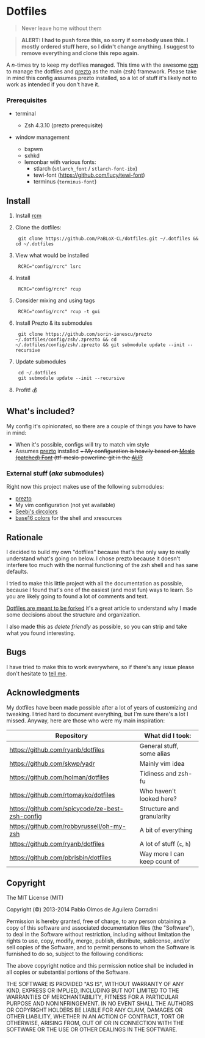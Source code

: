Dotfiles
========

> Never leave home without them

> **ALERT: I had to push force this, so sorry if somebody uses this. I mostly
  ordered stuff here, so I didn't change anything. I suggest to remove everything
  and clone this repo again.**

A *n*-times try to keep my dotfiles managed. This time with the awesome [rcm][]
to manage the dotfiles and [prezto][] as the main (zsh) framework. Please take in
mind this config assumes prezto installed, so a lot of stuff it's likely not to
work as intended if you don't have it.

### Prerequisites

+ terminal
    + Zsh 4.3.10 (prezto prerequisite)

+ window management
    + bspwm
    + sxhkd
    + lemonbar with various fonts:
        + stlarch (`stlarch_font` / `stlarch-font-ibx`)
        + tewi-font (https://github.com/lucy/tewi-font)
        + terminus (`terminus-font`)

Install
-------

1. Install [rcm][]
2. Clone the dotfiles:

        git clone https://github.com/PaBLoX-CL/dotfiles.git ~/.dotfiles && cd ~/.dotfiles

3. View what would be installed

        RCRC="config/rcrc" lsrc

4. Install

        RCRC="config/rcrc" rcup

5. Consider mixing and using tags

        RCRC="config/rcrc" rcup -t gui

6. Install Prezto & its submodules

        git clone https://github.com/sorin-ionescu/prezto ~/.dotfiles/config/zsh/.zprezto && cd ~/.dotfiles/config/zsh/.zprezto && git submodule update --init --recursive

7. Update submodules

        cd ~/.dotfiles
        git submodule update --init --recursive

8. Profit! :moneybag:

What's included?
----------------

My config it's opinionated, so there are a couple of things you have to
have in mind:

+ When it's possible, configs will try to match vim style
+ Assumes [prezto][] installed
~~+ My configuration is heavily based on [Meslo (patched) Font](https://github.com/Lokaltog/powerline-fonts/tree/master/Meslo) (ttf-meslo-powerline-git in the [AUR](https://aur.archlinux.org/)~~

### External stuff (*aka* submodules)

Right now this project makes use of the following submodules:

+ [prezto][]
+ My vim configuration (not yet available)
+ [Seebi's dircolors](https://github.com/seebi/dircolors-solarized)
+ [base16 colors](https://github.com/chriskempson/base16) for the shell and xresources

Rationale
---------

I decided to build my own "dotfiles" because that's the only way to really
understand what's going on below. I chose prezto because it doesn't interfere
too much with the normal functioning of the zsh shell and has sane defaults.

I tried to make this little project with all the documentation as possible,
because I found that's one of the easiest (and most fun) ways to learn. So you
are likely going to found a lot of comments and text.

[Dotfiles are meant to be forked](http://zachholman.com/2010/08/dotfiles-are-meant-to-be-forked/)
it's a great article to understand why I made some decisions about the structure
and organization.

I also made this as *delete friendly* as possible, so you can strip and take what
you found interesting.

Bugs
----

I have tried to make this to work everywhere, so if there's any issue please
don't hesitate to [tell me](https://github.com/PaBLoX-CL/dotfiles/issues/new).

Acknowledgments
---------------

My dotfiles have been made possible after a lot of years of customizing and
tweaking. I tried hard to document everything, but I'm sure there's a lot I
missed. Anyway, here are those who were my main inspiration:

Repository                                      | What did I took:
------------------------------------------------|--------------------------------
https://github.com/ryanb/dotfiles               | General stuff, some alias
https://github.com/skwp/yadr                    | Mainly vim idea
https://github.com/holman/dotfiles              | Tidiness and zsh-fu
https://github.com/rtomayko/dotfiles            | Who haven't looked here?
https://github.com/spicycode/ze-best-zsh-config | Structure and granularity
https://github.com/robbyrussell/oh-my-zsh       | A bit of everything
https://github.com/ryanb/dotfiles               | A lot of stuff (`c`, `h`)
https://github.com/pbrisbin/dotfiles            | Way more I can keep count of

Copyright
---------

The MIT License (MIT)

Copyright (©) 2013-2014 Pablo Olmos de Aguilera Corradini

Permission is hereby granted, free of charge, to any person obtaining a copy of
this software and associated documentation files (the "Software"), to deal in
the Software without restriction, including without limitation the rights to
use, copy, modify, merge, publish, distribute, sublicense, and/or sell copies of
the Software, and to permit persons to whom the Software is furnished to do so,
subject to the following conditions:

The above copyright notice and this permission notice shall be included in all
copies or substantial portions of the Software.

THE SOFTWARE IS PROVIDED "AS IS", WITHOUT WARRANTY OF ANY KIND, EXPRESS OR
IMPLIED, INCLUDING BUT NOT LIMITED TO THE WARRANTIES OF MERCHANTABILITY, FITNESS
FOR A PARTICULAR PURPOSE AND NONINFRINGEMENT. IN NO EVENT SHALL THE AUTHORS OR
COPYRIGHT HOLDERS BE LIABLE FOR ANY CLAIM, DAMAGES OR OTHER LIABILITY, WHETHER
IN AN ACTION OF CONTRACT, TORT OR OTHERWISE, ARISING FROM, OUT OF OR IN
CONNECTION WITH THE SOFTWARE OR THE USE OR OTHER DEALINGS IN THE SOFTWARE.

[rcm]: http://github.com/thoughtbot/rcm
[prezto]: http://github.com/sorin-ionescu/prezto
